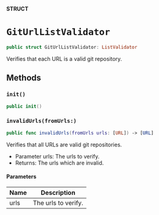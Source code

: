 **STRUCT**

# `GitUrlListValidator`

```swift
public struct GitUrlListValidator: ListValidator
```

Verifies that each URL is a valid git repository.

## Methods
### `init()`

```swift
public init()
```

### `invalidUrls(fromUrls:)`

```swift
public func invalidUrls(fromUrls urls: [URL]) -> [URL]
```

Verifies that all URLs are valid git repositories.
- Parameter urls: The urls to verify.
- Returns: The urls which are invalid.

#### Parameters

| Name | Description |
| ---- | ----------- |
| urls | The urls to verify. |